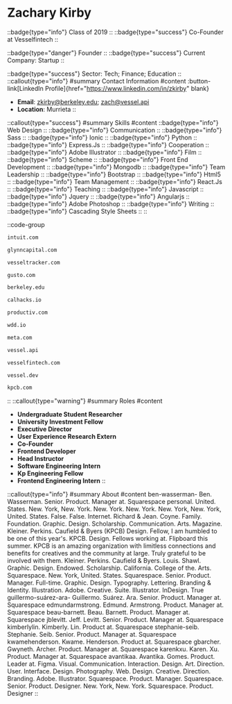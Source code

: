# Zachary Kirby
::badge{type="info"}
Class of 2019
::
::badge{type="success"}
Co-Founder at Vesselfintech
::

::badge{type="danger"}
Founder
::
::badge{type="success"}
Current Company: Startup
::

::badge{type="success"}
Sector: Tech; Finance; Education
::
::callout{type="info"}
#summary
Contact Information
#content
:button-link[LinkedIn Profile]{href="https://www.linkedin.com/in/zkirby" blank}
- **Email**: zkirby@berkeley.edu; zach@vessel.api
- **Location**: Murrieta
::

::callout{type="success"}
#summary
Skills
#content
::badge{type="info"}
Web Design
::
::badge{type="info"}
Communication
::
::badge{type="info"}
Sass
::
::badge{type="info"}
Ionic
::
::badge{type="info"}
Python
::
::badge{type="info"}
Express.Js
::
::badge{type="info"}
Cooperation
::
::badge{type="info"}
Adobe Illustrator
::
::badge{type="info"}
Film
::
::badge{type="info"}
Scheme
::
::badge{type="info"}
Front End Development
::
::badge{type="info"}
Mongodb
::
::badge{type="info"}
Team Leadership
::
::badge{type="info"}
Bootstrap
::
::badge{type="info"}
Html5
::
::badge{type="info"}
Team Management
::
::badge{type="info"}
React.Js
::
::badge{type="info"}
Teaching
::
::badge{type="info"}
Javascript
::
::badge{type="info"}
Jquery
::
::badge{type="info"}
Angularjs
::
::badge{type="info"}
Adobe Photoshop
::
::badge{type="info"}
Writing
::
::badge{type="info"}
Cascading Style Sheets
::
::

::code-group
```bash [Intuit]
intuit.com
```
```bash [Glynn Capital Management]
glynncapital.com
```
```bash [vesseltracker.com]
vesseltracker.com
```
```bash [Gusto]
gusto.com
```
```bash [UC Berkeley]
berkeley.edu
```
```bash [Cal Hacks]
calhacks.io
```
```bash [Productiv]
productiv.com
```
```bash [Web Design DeCal]
wdd.io
```
```bash [Meta]
meta.com
```
```bash [Vessel]
vessel.api
```
```bash [Vesselfintech]
vesselfintech.com
```
```bash [Vessel]
vessel.dev
```
```bash [Kleiner Perkins Caufield & Byers]
kpcb.com
```
::
::callout{type="warning"}
#summary
Roles
#content
- **Undergraduate Student Researcher**
- **University Investment Fellow**
- **Executive Director**
- **User Experience Research Extern**
- **Co-Founder**
- **Frontend Developer**
- **Head Instructor**
- **Software Engineering Intern**
- **Kp Engineering Fellow**
- **Frontend Engineering Intern**
::

::callout{type="info"}
#summary
About
#content
ben-wasserman- Ben. Wasserman. Senior. Product. Manager at. Squarespace personal. United. States. New. York, New. York. New. York. New. York. New. York, New. York, United. States. False. False. Internet. Richard & Jean. Coyne. Family. Foundation. Graphic. Design. Scholarship. Communication. Arts. Magazine. Kleiner. Perkins. Caufield & Byers (KPCB) Design. Fellow, I am humbled to be one of this year's. KPCB. Design. Fellows working at. Flipboard this summer. KPCB is an amazing organization with limitless connections and benefits for creatives and the community at large. Truly grateful to be involved with them. Kleiner. Perkins. Caufield & Byers. Louis. Shawl. Graphic. Design. Endowed. Scholarship. California. College of the. Arts. Squarespace. New. York, United. States. Squarespace. Senior. Product. Manager. Full-time. Graphic. Design. Typography. Lettering. Branding & Identity. Illustration. Adobe. Creative. Suite. Illustrator. InDesign. True guillermo-suárez-ara- Guillermo. Suárez. Ara. Senior. Product. Manager at. Squarespace edmundarmstrong. Edmund. Armstrong. Product. Manager at. Squarespace beau-barnett. Beau. Barnett. Product. Manager at. Squarespace jblevitt. Jeff. Levitt. Senior. Product. Manager at. Squarespace kimberlylin. Kimberly. Lin. Product at. Squarespace stephanie-seib. Stephanie. Seib. Senior. Product. Manager at. Squarespace kwamehenderson. Kwame. Henderson. Product at. Squarespace gbarcher. Gwyneth. Archer. Product. Manager at. Squarespace karenkxu. Karen. Xu. Product. Manager at. Squarespace avantikaa. Avantika. Gomes. Product. Leader at. Figma. Visual. Communication. Interaction. Design. Art. Direction. User. Interface. Design. Photography. Web. Design. Creative. Direction. Branding. Adobe. Illustrator. Squarespace. Product. Manager. Squarespace. Senior. Product. Designer. New. York, New. York. Squarespace. Product. Designer
::
